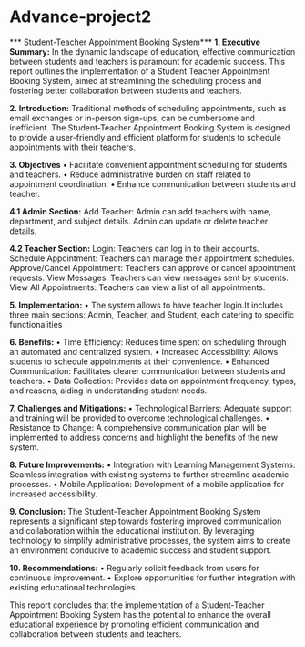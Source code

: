 # Advance-project2
*** Student-Teacher Appointment Booking System***
**1. Executive Summary:** In the dynamic landscape of education, effective 
communication between students and teachers is paramount for academic success. This 
report outlines the implementation of a Student Teacher Appointment Booking System, 
aimed at streamlining the scheduling process and fostering better collaboration 
between students and teachers.

**2. Introduction:** Traditional methods of scheduling appointments, such as email 
exchanges or in-person sign-ups, can be cumbersome and inefficient. The Student-Teacher
Appointment Booking System is designed to provide a user-friendly and 
efficient platform for students to schedule appointments with their teachers.

**3. Objectives**
• Facilitate convenient appointment scheduling for students and teachers.
• Reduce administrative burden on staff related to appointment coordination.
• Enhance communication between students and teacher.

**4.1 Admin Section:**
Add Teacher:
Admin can add teachers with name, department, and subject details.
Admin can update or delete teacher details.

**4.2 Teacher Section:**
Login:
Teachers can log in to their accounts.
Schedule Appointment: 
Teachers can manage their appointment schedules.
Approve/Cancel Appointment:
Teachers can approve or cancel appointment requests.
View Messages:
Teachers can view messages sent by students.
View All Appointments: 
Teachers can view a list of all appointments.

**5. Implementation:**
• The system allows to have teacher login.It includes three main sections: Admin, 
Teacher, and Student, each catering to specific functionalities

**6. Benefits:**
• Time Efficiency: Reduces time spent on scheduling through an automated and 
centralized system.
• Increased Accessibility: Allows students to schedule appointments at their 
convenience.
• Enhanced Communication: Facilitates clearer communication between students 
and teachers.
• Data Collection: Provides data on appointment frequency, types, and reasons, 
aiding in understanding student needs.

**7. Challenges and Mitigations:**
• Technological Barriers: Adequate support and training will be provided to 
overcome technological challenges.
• Resistance to Change: A comprehensive communication plan will be 
implemented to address concerns and highlight the benefits of the new system.

**8. Future Improvements:**
• Integration with Learning Management Systems: Seamless integration with 
existing systems to further streamline academic processes.
• Mobile Application: Development of a mobile application for increased 
accessibility.

**9. Conclusion:** The Student-Teacher Appointment Booking System represents a 
significant step towards fostering improved communication and collaboration within the 
educational institution. By leveraging technology to simplify administrative processes, 
the system aims to create an environment conducive to academic success and student 
support.

**10. Recommendations:**
• Regularly solicit feedback from users for continuous improvement.
• Explore opportunities for further integration with existing educational 
technologies.

This report concludes that the implementation of a Student-Teacher Appointment 
Booking System has the potential to enhance the overall educational experience by 
promoting efficient communication and collaboration between students and teachers.
